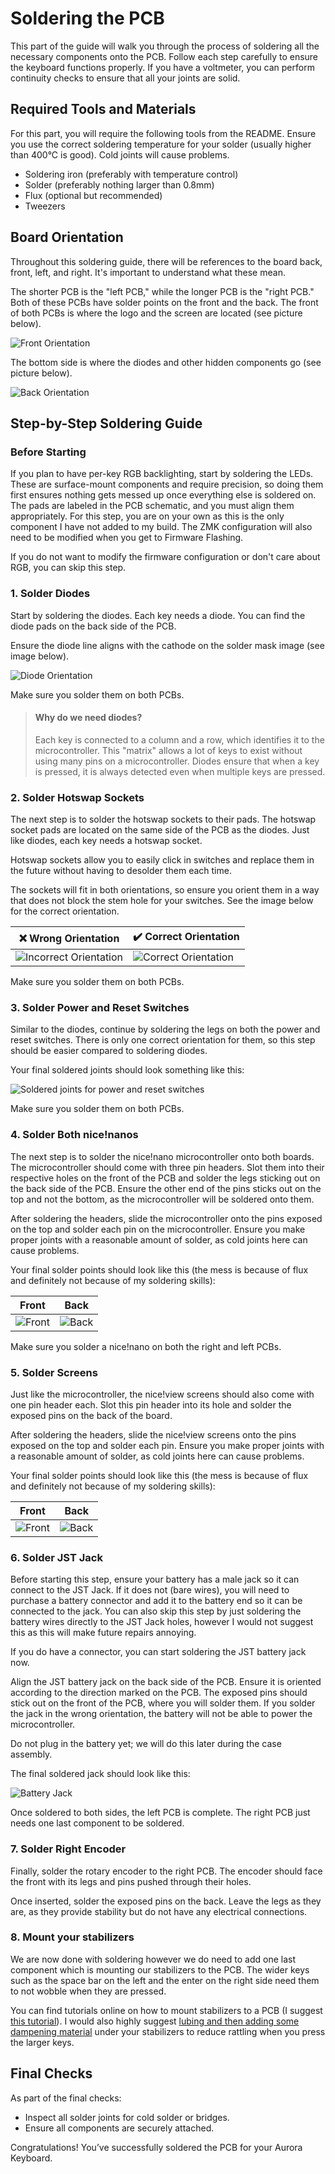 # Soldering the PCB

This part of the guide will walk you through the process of soldering all the necessary components onto the PCB. Follow each step carefully to ensure the keyboard functions properly. If you have a voltmeter, you can perform continuity checks to ensure that all your joints are solid.

## Required Tools and Materials

For this part, you will require the following tools from the README. Ensure you use the correct soldering temperature for your solder (usually higher than 400°C is good). Cold joints will cause problems.

- Soldering iron (preferably with temperature control)
- Solder (preferably nothing larger than 0.8mm)
- Flux (optional but recommended)
- Tweezers

## Board Orientation

Throughout this soldering guide, there will be references to the board back, front, left, and right. It's important to understand what these mean.

The shorter PCB is the "left PCB," while the longer PCB is the "right PCB." Both of these PCBs have solder points on the front and the back. The front of both PCBs is where the logo and the screen are located (see picture below).

![Front Orientation](../images/pcb_front_orientation.jpg)

The bottom side is where the diodes and other hidden components go (see picture below).

![Back Orientation](../images/pcb_back_orientation.jpg)

## Step-by-Step Soldering Guide

### Before Starting

If you plan to have per-key RGB backlighting, start by soldering the LEDs. These are surface-mount components and require precision, so doing them first ensures nothing gets messed up once everything else is soldered on. The pads are labeled in the PCB schematic, and you must align them appropriately. For this step, you are on your own as this is the only component I have not added to my build. The ZMK configuration will also need to be modified when you get to Firmware Flashing.

If you do not want to modify the firmware configuration or don't care about RGB, you can skip this step.

### 1. Solder Diodes

Start by soldering the diodes. Each key needs a diode. You can find the diode pads on the back side of the PCB.

Ensure the diode line aligns with the cathode on the solder mask image (see image below).

![Diode Orientation](../images/diode_orientation.jpg)

Make sure you solder them on both PCBs.

> #### Why do we need diodes?
>
> Each key is connected to a column and a row, which identifies it to the microcontroller. This "matrix" allows a lot of keys to exist without using many pins on a microcontroller. Diodes ensure that when a key is pressed, it is always detected even when multiple keys are pressed.

### 2. Solder Hotswap Sockets

The next step is to solder the hotswap sockets to their pads. The hotswap socket pads are located on the same side of the PCB as the diodes. Just like diodes, each key needs a hotswap socket.

Hotswap sockets allow you to easily click in switches and replace them in the future without having to desolder them each time.

The sockets will fit in both orientations, so ensure you orient them in a way that does not block the stem hole for your switches. See the image below for the correct orientation.

|❌ Wrong Orientation|✔️ Correct Orientation|
|--|--|
|![Incorrect Orientation](../images/hotswap_socket_wrong.jpg)|![Correct Orientation](../images/hotswap_socket_correct.jpg)|

Make sure you solder them on both PCBs.

### 3. Solder Power and Reset Switches

Similar to the diodes, continue by soldering the legs on both the power and reset switches. There is only one correct orientation for them, so this step should be easier compared to soldering diodes.

Your final soldered joints should look something like this:

![Soldered joints for power and reset switches](../images/reset_power_soldered.jpg)

Make sure you solder them on both PCBs.

### 4. Solder Both nice!nanos

The next step is to solder the nice!nano microcontroller onto both boards. The microcontroller should come with three pin headers. Slot them into their respective holes on the front of the PCB and solder the legs sticking out on the back side of the PCB. Ensure the other end of the pins sticks out on the top and not the bottom, as the microcontroller will be soldered onto them.

After soldering the headers, slide the microcontroller onto the pins exposed on the top and solder each pin on the microcontroller. Ensure you make proper joints with a reasonable amount of solder, as cold joints here can cause problems.

Your final solder points should look like this (the mess is because of flux and definitely not because of my soldering skills):

|Front|Back|
|--|--|
|![Front](../images/nice_nano_front.jpg)|![Back](../images/nice_nano_back.jpg)|

Make sure you solder a nice!nano on both the right and left PCBs.

### 5. Solder Screens

Just like the microcontroller, the nice!view screens should also come with one pin header each. Slot this pin header into its hole and solder the exposed pins on the back of the board.

After soldering the headers, slide the nice!view screens onto the pins exposed on the top and solder each pin. Ensure you make proper joints with a reasonable amount of solder, as cold joints here can cause problems.

Your final solder points should look like this (the mess is because of flux and definitely not because of my soldering skills):

|Front|Back|
|--|--|
|![Front](../images/nice_view_front.jpg)|![Back](../images/nice_view_back.jpg)|

### 6. Solder JST Jack

Before starting this step, ensure your battery has a male jack so it can connect to the JST Jack. If it does not (bare wires), you will need to purchase a battery connector and add it to the battery end so it can be connected to the jack. You can also skip this step by just soldering the battery wires directly to the JST Jack holes, however I would not suggest this as this will make future repairs annoying.

If you do have a connector, you can start soldering the JST battery jack now.

Align the JST battery jack on the back side of the PCB. Ensure it is oriented according to the direction marked on the PCB. The exposed pins should stick out on the front of the PCB, where you will solder them. If you solder the jack in the wrong orientation, the battery will not be able to power the microcontroller.

Do not plug in the battery yet; we will do this later during the case assembly.

The final soldered jack should look like this:

![Battery Jack](../images/battery_jack.jpg)

Once soldered to both sides, the left PCB is complete. The right PCB just needs one last component to be soldered.

### 7. Solder Right Encoder

Finally, solder the rotary encoder to the right PCB. The encoder should face the front with its legs and pins pushed through their holes.

Once inserted, solder the exposed pins on the back. Leave the legs as they are, as they provide stability but do not have any electrical connections.

### 8. Mount your stabilizers

We are now done with soldering however we do need to add one last component which is mounting our stabilizers to the PCB. The wider keys such as the space bar on the left and the enter on the right side need them to not wobble when they are pressed.

You can find tutorials online on how to mount stabilizers to a PCB (I suggest [this tutorial](https://www.youtube.com/watch?v=kWlRucYPb5g)). I would also highly suggest [lubing and then adding some dampening material](https://www.youtube.com/watch?v=-vhpHjlkRgQ) under your stabilizers to reduce rattling when you press the larger keys.

## Final Checks

As part of the final checks:

- Inspect all solder joints for cold solder or bridges.
- Ensure all components are securely attached.

Congratulations! You’ve successfully soldered the PCB for your Aurora Keyboard.
